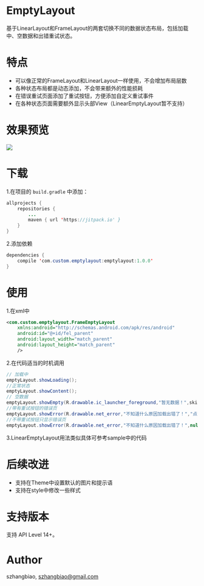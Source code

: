 # EmptyLayout
基于LinearLayout和FrameLayout的两套切换不同的数据状态布局，包括加载中、空数据和出错重试状态。
# 特点
* 可以像正常的FrameLayout和LinearLayout一样使用，不会增加布局层数
* 各种状态布局都是动态添加，不会带来额外的性能损耗
* 在错误重试页面添加了重试按钮，方便添加自定义重试事件
* 在各种状态页面需要额外显示头部View（LinearEmptyLayout暂不支持）<br>
# 效果预览
![](https://github.com/szhangbiao/EmptyLayout/gif/FrameEmptyLayout.gif) 
# 下载
1.在项目的 `build.gradle` 中添加：
```java
allprojects {
    repositories {
	    ...
	    maven { url 'https://jitpack.io' }
    }
}
```
2.添加依赖
```java
dependencies {
    compile 'com.custom.emptylayout:emptylayout:1.0.0'
}
```
# 使用
1.在xml中
```xml
<com.custom.emptylayout.FrameEmptyLayout
    xmlns:android="http://schemas.android.com/apk/res/android"
    android:id="@+id/fel_parent"
    android:layout_width="match_parent"
    android:layout_height="match_parent"
    />
```
2.在代码适当的时机调用
```java
// 加载中
emptyLayout.showLoading();
//正常状态
emptyLayout.showContent();
// 空数据
emptyLayout.showEmpty(R.drawable.ic_launcher_foreground,"暂无数据！",skipId);
//带有重试按钮的错误页
emptyLayout.showError(R.drawable.net_error,"不知道什么原因加载出错了！","点击重试");
//不带重试按钮只显示错误页
emptyLayout.showError(R.drawable.net_error,"不知道什么原因加载出错了！",null);
```
3.LinearEmptyLayout用法类似具体可参考sample中的代码
# 后续改进
* 支持在Theme中设置默认的图片和提示语
* 支持在style中修改一些样式
# 支持版本
支持 API Level 14+。
# Author
szhangbiao, szhangbiao@gmail.com
